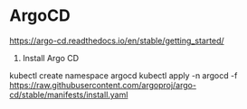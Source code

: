 # ArgoCD

https://argo-cd.readthedocs.io/en/stable/getting_started/

1. Install Argo CD

kubectl create namespace argocd
kubectl apply -n argocd -f https://raw.githubusercontent.com/argoproj/argo-cd/stable/manifests/install.yaml